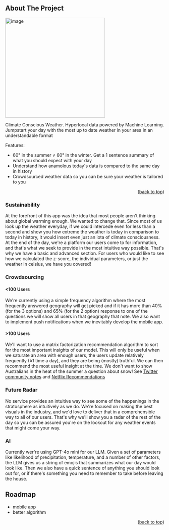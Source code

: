 <!-- ABOUT THE PROJECT -->
## About The Project

<img width="316" alt="image" src="https://github.com/user-attachments/assets/c201cc84-96ac-4545-9406-74f8dc025660">
</br>


Climate Conscious Weather. Hyperlocal data powered by Machine Learning. Jumpstart your day with the most up to date weather in your area in an understandable format

Features:
* 60° in the summer ≠ 60° in the winter. Get a 1 sentence summary of what you should expect with your day
* Understand how anamolous today's data is compared to the same day in history
* Crowdsourced weather data so you can be sure your weather is tailored to you

<p align="right">(<a href="#readme-top">back to top</a>)</p>

### Sustainability
At the forefront of this app was the idea that most people aren't thinking about global warming enough. We wanted to change that. Since most of us look up the weather everyday, if we could intercede even for less than a second and show you how extreme the weather is today in comparison to today in history, it would insert even just an iota of climate consciousness. At the end of the day, we're a platform our users come to for information, and that's what we seek to provide in the most intuitive way possible. That's why we have a basic and advanced section. For users who would like to see how we calculated the z-score, the individual parameters, or just the weather in celsius, we have you covered!

### Crowdsourcing
#### <100 Users
We're currently using a simple frequency algorithm where the most frequently answered geography will get picked and if it has more than 40% (for the 3 options) and 65% (for the 2 option) response to one of the questions we will show all users in that geography that note. We also want to implement push notifications when we inevitably develop the mobile app.
#### >100 Users
We'll want to use a matrix factorization recommendation algorithm to sort for the most important insights of our model. This will only be useful when we saturate an area with enough users, the users update relatively frequently (≥1 time a day), and they are being (mostly) truthful. We can then recommend the most useful insight at the time. We don't want to show Australians in the heat of the summer a question about snow! See [Twitter community notes](https://communitynotes.x.com/guide/en/about/introduction) and [Netflix Recommendations](https://research.netflix.com/research-area/recommendations)

### Future Radar
No service provides an intuitive way to see some of the happenings in the stratosphere as intuitively as we do. We're focused on making the best visuals in the industry, and we'd love to deliver that in a comprehensible way to all of our users. That's why we'll show you a radar of the rest of the day so you can be assured you're on the lookout for any weather events that might come your way.

### AI
Currently wer're using GPT-4o mini for our LLM. Given a set of parameters like likelihood of precipitation, temperature, and a number of other factors, the LLM gives us a string of emojis that summarizes what our day would look like. Then we also have a quick sentence of anything you should look out for, or if there's something you need to remember to take before leaving the house.

## Roadmap
* mobile app
* better algorithm

<p align="right">(<a href="#readme-top">back to top</a>)</p>
